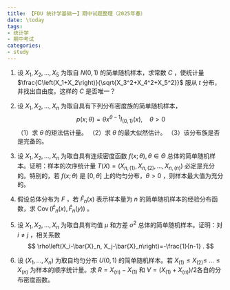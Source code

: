 ```yaml
---
title: 【FDU 统计学基础一】期中试题整理（2025年春）
date: \today
tags: 
- 统计学
- 期中考试
categories: 
- study
---
```


1. 设 $X_1, X_2, \ldots, X_5$ 为取自 $N(0,1)$ 的简单随机样本，求常数 $C$ ，使统计量 $\frac{C\left(X_1+X_2\right)}{\sqrt{X_3^2+X_4^2+X_5^2}}$ 服从 $t$ 分布，并找出自由度。这样的 $C$ 是否唯一？

1. 设 $X_1, X_2, \ldots, X_n$ 为取自具有下列分布密度族的简单随机样本，
$$
p(x ; \theta)=\theta x^{\theta-1} I_{(0,1)}(x), \quad \theta>0
$$
（1）求 $\theta$ 的矩法估计量。
（2）求 $\theta$ 的最大似然估计。
（3）该分布族是否是完备的。

1. 设 $X_1, X_2, \ldots, X_n$ 为取自具有连续密度函数 $f(x ; \theta), \theta \in \Theta$ 总体的简单随机样本。证明：样本的次序统计量 $T(X)=\left(X_{n,(1)}, X_{n,(2)}, \ldots, X_{n,(n)}\right)$ 必定是充分的。特别的，若 $f(x ; \theta)$ 是 $[0, \theta]$ 上的均匀分布，$\theta>0$ ，则样本最大值为充分的。

1. 假设总体分布为 $F$ ，若 $\hat{F}_n(x)$ 表示样本量为 $n$ 的简单随机样本的经验分布函数，求 $\operatorname{Cov}\left(\hat{F}_n(x), \hat{F}_n(y)\right)$ 。

1. 设 $X_1, X_2, \ldots, X_n$ 为取自具有均值 $\mu$ 和方差 $\sigma^2$ 总体的简单随机样本。证明：对 $i \neq j$ ，相关系数
$$
\rho\left(X_i-\bar{X}_n, X_j-\bar{X}_n\right)=-\frac{1}{n-1} .
$$

1. 设 $\left(X_1, \ldots, X_n\right)$ 为取自均匀分布 $U(0,1)$ 的简单随机样本。若 $X_{(1)} \leq X_{(2)} \leq$ $\ldots \leq X_{(n)}$ 为样本的顺序统计量。求 $R=X_{(n)}-X_{(1)}$ 和 $V=\left(X_{(1)}+X_{(n)}\right) / 2$各自的分布密度函数。